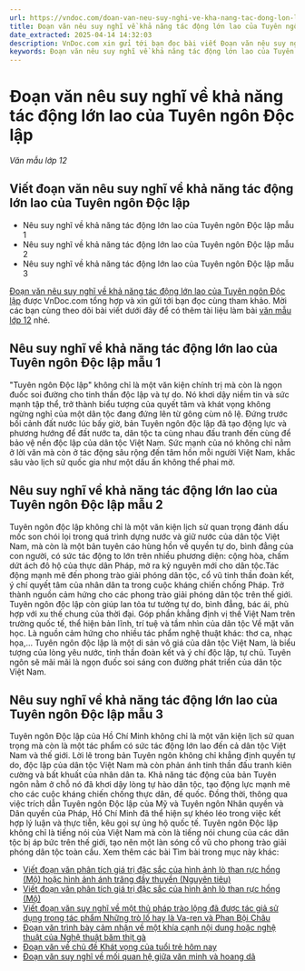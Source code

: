 ```yaml
---
url: https://vndoc.com/doan-van-neu-suy-nghi-ve-kha-nang-tac-dong-lon-lao-cua-tuyen-ngon-doc-lap-334834
title: Đoạn văn nêu suy nghĩ về khả năng tác động lớn lao của Tuyên ngôn Độc lập - Văn mẫu lớp 12 - VnDoc.com
date_extracted: 2025-04-14 14:32:03
description: VnDoc.com xin gửi tới bạn đọc bài viết Đoạn văn nêu suy nghĩ về khả năng tác động lớn lao của Tuyên ngôn Độc lập để bạn đọc cùng tham khảo nhé.
keywords: Đoạn văn nêu suy nghĩ về khả năng tác động lớn lao của Tuyên ngôn Độc lập,nêu suy nghĩ về khả năng tác động lớn lao của Tuyên ngôn Độc lập,ngữ văn 12,ngữ văn 12 kết nối tri thức,văn mẫu lớp 12,văn mẫu lớp 12 kết nối tri thức,Viết đoạn văn khoảng 150 chữ nêu suy nghĩ của bạn về khả năng tác động lớn lao của Tuyên ngôn Độc lập,Tuyên ngôn Độc lập
---
```


# Đoạn văn nêu suy nghĩ về khả năng tác động lớn lao của Tuyên ngôn Độc lập
 _Văn mẫu lớp 12_
## Viết đoạn văn nêu suy nghĩ về khả năng tác động lớn lao của Tuyên ngôn Độc lập
  * Nêu suy nghĩ về khả năng tác động lớn lao của Tuyên ngôn Độc lập mẫu 1
  * Nêu suy nghĩ về khả năng tác động lớn lao của Tuyên ngôn Độc lập mẫu 2
  * Nêu suy nghĩ về khả năng tác động lớn lao của Tuyên ngôn Độc lập mẫu 3

[Đoạn văn nêu suy nghĩ về khả năng tác động lớn lao của Tuyên ngôn Độc lập](<https://vndoc.com/doan-van-neu-suy-nghi-ve-kha-nang-tac-dong-lon-lao-cua-tuyen-ngon-doc-lap-334834>) được VnDoc.com tổng hợp và xin gửi tới bạn đọc cùng tham khảo. Mời các bạn cùng theo dõi bài viết dưới đây để có thêm tài liệu làm bài [văn mẫu lớp 12](<https://vndoc.com/van-mau-lop12>) nhé.
## Nêu suy nghĩ về khả năng tác động lớn lao của Tuyên ngôn Độc lập mẫu 1
"Tuyên ngôn Độc lập" không chỉ là một văn kiện chính trị mà còn là ngọn đuốc soi đường cho tinh thần độc lập và tự do. Nó khơi dậy niềm tin và sức mạnh tập thể, trở thành biểu tượng của quyết tâm và khát vọng không ngừng nghỉ của một dân tộc đang đứng lên từ gông cùm nô lệ. Đứng trước bối cảnh đất nước lúc bấy giờ, bản Tuyên ngôn độc lập đã tạo động lực và phương hướng để đất nước ta, dân tộc ta cùng nhau đấu tranh đến cùng để bảo vệ nền độc lập của dân tộc Việt Nam. Sức mạnh của nó không chỉ nằm ở lời văn mà còn ở tác động sâu rộng đến tâm hồn mỗi người Việt Nam, khắc sâu vào lịch sử quốc gia như một dấu ấn không thể phai mờ.
## Nêu suy nghĩ về khả năng tác động lớn lao của Tuyên ngôn Độc lập mẫu 2
Tuyên ngôn độc lập không chỉ là một văn kiện lịch sử quan trọng đánh dấu mốc son chói lọi trong quá trình dựng nước và giữ nước của dân tộc Việt Nam, mà còn là một bản tuyên cáo hùng hồn về quyền tự do, bình đẳng của con người, có sức tác động to lớn trên nhiều phương diện: cộng hòa, chấm dứt ách đô hộ của thực dân Pháp, mở ra kỷ nguyên mới cho dân tộc.Tác động mạnh mẽ đến phong trào giải phóng dân tộc, cổ vũ tinh thần đoàn kết, ý chí quyết tâm của nhân dân ta trong cuộc kháng chiến chống Pháp. Trở thành nguồn cảm hứng cho các phong trào giải phóng dân tộc trên thế giới. Tuyên ngôn độc lập còn giúp lan tỏa tư tưởng tự do, bình đẳng, bác ái, phù hợp với xu thế chung của thời đại. Góp phần khẳng định vị thế Việt Nam trên trường quốc tế, thể hiện bản lĩnh, trí tuệ và tầm nhìn của dân tộc Về mặt văn học. Là nguồn cảm hứng cho nhiều tác phẩm nghệ thuật khác: thơ ca, nhạc họa,... Tuyên ngôn độc lập là một di sản vô giá của dân tộc Việt Nam, là biểu tượng của lòng yêu nước, tinh thần đoàn kết và ý chí độc lập, tự chủ. Tuyên ngôn sẽ mãi mãi là ngọn đuốc soi sáng con đường phát triển của dân tộc Việt Nam.
## Nêu suy nghĩ về khả năng tác động lớn lao của Tuyên ngôn Độc lập mẫu 3
Tuyên ngôn Độc lập của Hồ Chí Minh không chỉ là một văn kiện lịch sử quan trọng mà còn là một tác phẩm có sức tác động lớn lao đến cả dân tộc Việt Nam và thế giới. Lời lẽ trong bản Tuyên ngôn không chỉ khẳng định quyền tự do, độc lập của dân tộc Việt Nam mà còn phản ánh tinh thần đấu tranh kiên cường và bất khuất của nhân dân ta. Khả năng tác động của bản Tuyên ngôn nằm ở chỗ nó đã khơi dậy lòng tự hào dân tộc, tạo động lực mạnh mẽ cho các cuộc kháng chiến chống thực dân, đế quốc. Đồng thời, thông qua việc trích dẫn Tuyên ngôn Độc lập của Mỹ và Tuyên ngôn Nhân quyền và Dân quyền của Pháp, Hồ Chí Minh đã thể hiện sự khéo léo trong việc kết hợp lý luận và thực tiễn, kêu gọi sự ủng hộ quốc tế. Tuyên ngôn Độc lập không chỉ là tiếng nói của Việt Nam mà còn là tiếng nói chung của các dân tộc bị áp bức trên thế giới, tạo nên một làn sóng cổ vũ cho phong trào giải phóng dân tộc toàn cầu.
Xem thêm các bài Tìm bài trong mục này khác:
  * [Viết đoạn văn phân tích giá trị đặc sắc của hình ảnh lò than rực hồng \(Mộ\) hoặc hình ảnh ánh trăng đầy thuyền \(Nguyên tiêu\)](</gia-tri-dac-sac-cua-hinh-anh-lo-than-ruc-hong-hoac-hinh-anh-anh-trang-day-thuyen-334836>)
  * [Viết đoạn văn phân tích giá trị đặc sắc của hình ảnh lò than rực hồng \(Mộ\)](</viet-doan-van-phan-tich-gia-tri-dac-sac-cua-hinh-anh-lo-than-ruc-hong-334837>)
  * [Viết đoạn văn suy nghĩ về một thủ pháp trào lộng đã được tác giả sử dụng trong tác phẩm Những trò lố hay là Va-ren và Phan Bội Châu](</suy-nghi-ve-mot-thu-phap-trao-long-da-duoc-su-dung-trong-nhung-tro-lo-hay-la-va-ren-va-phan-boi-chau-334862>)
  * [Đoạn văn trình bày cảm nhận về một khía cạnh nội dung hoặc nghệ thuật của Nghệ thuật băm thịt gà](</doan-van-trinh-bay-cam-nhan-ve-mot-khia-canh-noi-dung-hoac-nghe-thuat-cua-nghe-thuat-bam-thit-ga-334865>)
  * [Đoạn văn về chủ đề Khát vọng của tuổi trẻ hôm nay](</doan-van-ve-chu-de-khat-vong-cua-tuoi-tre-hom-nay-334870>)
  * [Đoạn văn suy nghĩ về mối quan hệ giữa văn minh và hoang dã](</doan-van-suy-nghi-ve-moi-quan-he-giua-van-minh-va-hoang-da-334873>)

